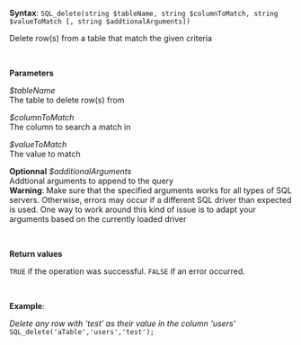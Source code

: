**Syntax**: `SQL_delete(string $tableName, string $columnToMatch, string $valueToMatch [, string $addtionalArguments])`


Delete row(s) from a table that match the given criteria

<br/>

**Parameters**

*$tableName*
<br/>
   The table to delete row(s) from

*$columnToMatch*
<br/>
    The column to search a match in

*$valueToMatch*
<br/>
    The value to match

**Optionnal** *$additionalArguments*
<br/>
    Addtional arguments to append to the query<br/>
    **Warning**: Make sure that the specified arguments works for all types of SQL servers. Otherwise, errors may occur if a different SQL driver than expected is used. One way to work around this kind of issue is to adapt your arguments based on the currently loaded driver


<br/>

**Return values**

`TRUE` if the operation was successful. `FALSE` if an error occurred.

<br/>

**Example**:

*Delete any row with 'test' as their value in the column 'users'*
<br/>
`SQL_delete('aTable','users','test');`
